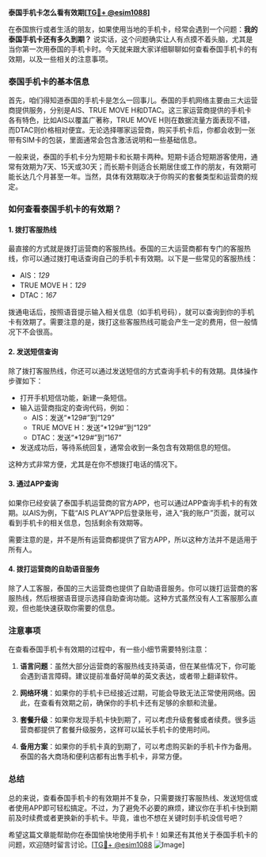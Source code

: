 **泰国手机卡怎么看有效期[[TG💪+ @esim1088](https://t.me/s/esim1088)]**

在泰国旅行或者生活的朋友，如果使用当地的手机卡，经常会遇到一个问题：**我的泰国手机卡还有多久到期？** 说实话，这个问题确实让人有点摸不着头脑，尤其是当你第一次用泰国的手机卡时。今天就来跟大家详细聊聊如何查看泰国手机卡的有效期，以及一些相关的注意事项。

### 泰国手机卡的基本信息

首先，咱们得知道泰国的手机卡是怎么一回事儿。泰国的手机网络主要由三大运营商提供服务，分别是AIS、TRUE MOVE H和DTAC。这三家运营商提供的手机卡各有特色，比如AIS以覆盖广著称，TRUE MOVE H则在数据流量方面表现不错，而DTAC则价格相对便宜。无论选择哪家运营商，购买手机卡后，你都会收到一张带有SIM卡的包装，里面通常会包含激活说明和一些基础信息。

一般来说，泰国的手机卡分为短期卡和长期卡两种。短期卡适合短期游客使用，通常有效期为7天、15天或30天；而长期卡则适合长期居住或工作的朋友，有效期可能长达几个月甚至一年。当然，具体有效期取决于你购买的套餐类型和运营商的规定。

### 如何查看泰国手机卡的有效期？

#### 1. **拨打客服热线**
最直接的方式就是拨打运营商的客服热线。泰国的三大运营商都有专门的客服热线，你可以通过拨打电话查询自己的手机卡有效期。以下是一些常见的客服热线：
- AIS：*129*
- TRUE MOVE H：*129*
- DTAC：*167*

拨通电话后，按照语音提示输入相关信息（如手机号码），就可以查询到你的手机卡有效期了。需要注意的是，拨打这些客服热线可能会产生一定的费用，但一般情况下不会很高。

#### 2. **发送短信查询**
除了拨打客服热线，你还可以通过发送短信的方式查询手机卡的有效期。具体操作步骤如下：
- 打开手机短信功能，新建一条短信。
- 输入运营商指定的查询代码，例如：
  - AIS：发送“*129#”到“129”
  - TRUE MOVE H：发送“*129#”到“129”
  - DTAC：发送“*129#”到“167”
- 发送成功后，等待系统回复，通常会收到一条包含有效期信息的短信。

这种方式非常方便，尤其是在你不想拨打电话的情况下。

#### 3. **通过APP查询**
如果你已经安装了泰国手机运营商的官方APP，也可以通过APP查询手机卡的有效期。以AIS为例，下载“AIS PLAY”APP后登录账号，进入“我的账户”页面，就可以看到手机卡的相关信息，包括剩余有效期等。

需要注意的是，并不是所有运营商都提供了官方APP，所以这种方法并不是适用于所有人。

#### 4. **拨打运营商的自助语音服务**
除了人工客服，泰国的三大运营商也提供了自助语音服务。你可以拨打运营商的客服热线，然后根据语音提示选择自助查询功能。这种方式虽然没有人工客服那么直观，但也能快速获取你需要的信息。

### 注意事项

在查看泰国手机卡有效期的过程中，有一些小细节需要特别注意：

1. **语言问题**：虽然大部分运营商的客服热线支持英语，但在某些情况下，你可能会遇到语言障碍。建议提前准备好简单的英文表达，或者带上翻译软件。

2. **网络环境**：如果你的手机卡已经接近过期，可能会导致无法正常使用网络。因此，在查看有效期之前，确保你的手机卡还有足够的余额和流量。

3. **套餐升级**：如果你发现手机卡快到期了，可以考虑升级套餐或者续费。很多运营商都提供了套餐升级服务，这样可以延长手机卡的使用时间。

4. **备用方案**：如果你的手机卡真的到期了，可以考虑购买新的手机卡作为备用。泰国的各大商场和便利店都有出售手机卡，非常方便。

### 总结

总的来说，查看泰国手机卡的有效期并不复杂，只需要拨打客服热线、发送短信或者使用APP即可轻松搞定。不过，为了避免不必要的麻烦，建议你在手机卡快到期前及时续费或者更换新的手机卡。毕竟，谁也不想在关键时刻手机没信号吧？

希望这篇文章能帮助你在泰国愉快地使用手机卡！如果还有其他关于泰国手机卡的问题，欢迎随时留言讨论。[[TG💪+ @esim1088](https://t.me/s/esim1088) ![Image](https://i.postimg.cc/4NQfJmqS/Snipaste-2025-05-13-00-14-12.png)]